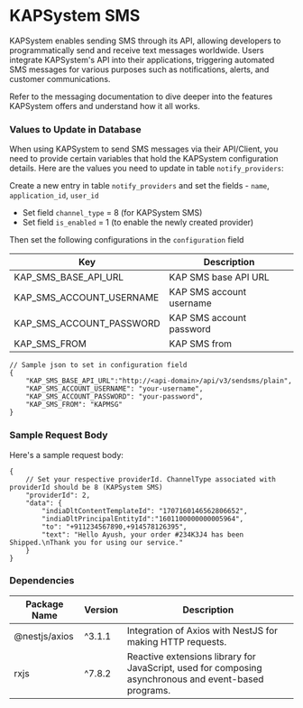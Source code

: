 # KAPSystem SMS

KAPSystem enables sending SMS through its API, allowing developers to programmatically send and receive text messages worldwide. Users integrate KAPSystem's API into their applications, triggering automated SMS messages for various purposes such as notifications, alerts, and customer communications.

Refer to the messaging documentation to dive deeper into the features KAPSystem offers and understand how it all works.

### Values to Update in Database

When using KAPSystem to send SMS messages via their API/Client, you need to provide certain variables that hold the KAPSystem configuration details. Here are the values you need to update in table `notify_providers`:

Create a new entry in table `notify_providers` and set the fields - `name`, `application_id`, `user_id`

- Set field `channel_type` = 8 (for KAPSystem SMS)
- Set field `is_enabled` = 1 (to enable the newly created provider)

Then set the following configurations in the `configuration` field

| Key                      | Description              |
| ------------------------ | ------------------------ |
| KAP_SMS_BASE_API_URL     | KAP SMS base API URL     |
| KAP_SMS_ACCOUNT_USERNAME | KAP SMS account username |
| KAP_SMS_ACCOUNT_PASSWORD | KAP SMS account password |
| KAP_SMS_FROM             | KAP SMS from             |

```jsonc
// Sample json to set in configuration field
{
    "KAP_SMS_BASE_API_URL":"http://<api-domain>/api/v3/sendsms/plain",
    "KAP_SMS_ACCOUNT_USERNAME": "your-username",
    "KAP_SMS_ACCOUNT_PASSWORD": "your-password",
    "KAP_SMS_FROM": "KAPMSG"
}
```

### Sample Request Body

Here's a sample request body:

```jsonc
{
    // Set your respective providerId. ChannelType associated with providerId should be 8 (KAPSystem SMS)
    "providerId": 2,
    "data": {
        "indiaDltContentTemplateId": "1707160146562806652",
        "indiaDltPrincipalEntityId":"1601100000000005964",
        "to": "+911234567890,+914578126395",
        "text": "Hello Ayush, your order #234K3J4 has been Shipped.\nThank you for using our service."
    }
}
```

### Dependencies

| Package Name  | Version | Description                                                                                           |
| ------------- | ------- | ----------------------------------------------------------------------------------------------------- |
| @nestjs/axios | ^3.1.1  | Integration of Axios with NestJS for making HTTP requests.                                            |
| rxjs          | ^7.8.2  | Reactive extensions library for JavaScript, used for composing asynchronous and event-based programs. |

